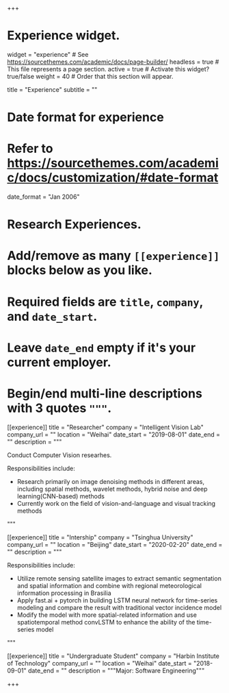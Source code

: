 +++
# Experience widget.
widget = "experience"  # See https://sourcethemes.com/academic/docs/page-builder/
headless = true  # This file represents a page section.
active = true  # Activate this widget? true/false
weight = 40  # Order that this section will appear.

title = "Experience"
subtitle = ""

# Date format for experience
#   Refer to https://sourcethemes.com/academic/docs/customization/#date-format
date_format = "Jan 2006"

# Research Experiences.
#   Add/remove as many `[[experience]]` blocks below as you like.
#   Required fields are `title`, `company`, and `date_start`.
#   Leave `date_end` empty if it's your current employer.
#   Begin/end multi-line descriptions with 3 quotes `"""`.
[[experience]]
  title = "Researcher"
  company = "Intelligent Vision Lab"
  company_url = ""
  location = "Weihai"
  date_start = "2019-08-01"
  date_end = ""
  description = """

Conduct Computer Vision researhes.

Responsibilities include:

- Research primarily on image denoising methods in different areas, including spatial methods,
    wavelet methods, hybrid noise and deep learning(CNN-based) methods
- Currently work on the field of vision-and-language and visual tracking methods

"""

[[experience]]
  title = "Intership"
  company = "Tsinghua University"
  company_url = ""
  location = "Beijing"
  date_start = "2020-02-20"
  date_end = ""
  description = """

Responsibilities include:

- Utilize remote sensing satellite images to extract semantic segmentation and spatial
    information and combine with regional meteorological information processing in Brasilia
- Apply fast.ai + pytorch in building LSTM neural network for time-series modeling and compare
    the result with traditional vector incidence model
- Modify the model with more spatial-related information and use spatiotemporal method
    convLSTM to enhance the ability of the time-series model

"""

[[experience]]
  title = "Undergraduate Student"
  company = "Harbin Institute of Technology"
  company_url = ""
  location = "Weihai"
  date_start = "2018-09-01"
  date_end = ""
  description = """Major: Software Engineering"""

+++
